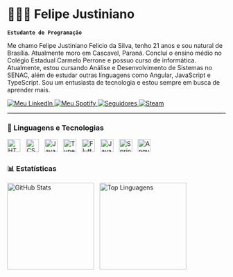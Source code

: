 # 👩🏻‍💻 Felipe Justiniano

**`Estudante de Programação`**

Me chamo Felipe Justiniano Felicio da Silva, tenho 21 anos e sou natural de Brasília. Atualmente moro em Cascavel, Paraná. Concluí o ensino médio no Colégio Estadual Carmelo Perrone e possuo curso de informática. Atualmente, estou cursando Análise e Desenvolvimento de Sistemas no SENAC, além de estudar outras linguagens como Angular, JavaScript e TypeScript. Sou um entusiasta de tecnologia e estou sempre em busca de aprender mais.
<p align="left">
  <a href="https://www.linkedin.com/in/felipe-justiniano-2a3483202/" target="_blank" rel="noopener noreferrer">
    <img 
      src="https://img.shields.io/badge/-LinkedIn-0A66C2?logo=linkedin&logoColor=white&style=for-the-badge&labelColor=0A66C2" 
      alt="Meu LinkedIn"
    />
  </a>
  <a href="https://open.spotify.com/user/314s2g6rqwcmzwm5ryvtgbfcix7m" target="_blank" rel="noopener noreferrer">
    <img 
      src="https://img.shields.io/badge/-Spotify-1DB954?logo=spotify&logoColor=white&style=for-the-badge&labelColor=1DB954" 
      alt="Meu Spotify"
    />
  </a>
  <a href="https://github.com/felipejustinianof?tab=followers" target="_blank" rel="noopener noreferrer">
    <img 
      alt="Seguidores" 
      title="Me siga no GitHub" 
      src="https://custom-icon-badges.demolab.com/github/followers/felipejustinianof?color=236ad3&labelColor=1155ba&style=for-the-badge&logo=github&label=Seguidores&logoColor=white"
    />
  </a>
  <a href="https://steamcommunity.com/profiles/76561198403419955/" target="_blank" rel="noopener noreferrer">
    <img 
      src="https://img.shields.io/badge/Steam-0A2C45?logo=steam&logoColor=white&style=for-the-badge" 
      alt="Steam" 
    />
  </a>
</p>

---

### 🤖 Linguagens e Tecnologias

<img 
    align="left" 
    alt="HTML"
    title="HTML" 
    width="30px" 
    style="padding-right: 10px;" 
    src="https://cdn.jsdelivr.net/gh/devicons/devicon@latest/icons/html5/html5-original.svg" 
/>
<img 
    align="left" 
    alt="CSS" 
    title="CSS"
    width="30px" 
    style="padding-right: 10px;" 
    src="https://cdn.jsdelivr.net/gh/devicons/devicon@latest/icons/css3/css3-original.svg" 
/>
<img 
    align="left" 
    alt="JavaScript" 
    title="JavaScript"
    width="30px" 
    style="padding-right: 10px;" 
    src="https://cdn.jsdelivr.net/gh/devicons/devicon@latest/icons/javascript/javascript-original.svg" 
/>
<img 
    align="left" 
    alt="TypeScript"
    title="TypeScript" 
    width="30px" 
    style="padding-right: 10px;" 
    src="https://cdn.jsdelivr.net/gh/devicons/devicon@latest/icons/typescript/typescript-original.svg" 
/>
<img 
    align="left" 
    alt="Flutter" 
    title="Flutter" 
    width="30px" 
    style="padding-right: 10px;" 
    src="https://cdn.jsdelivr.net/gh/devicons/devicon@latest/icons/flutter/flutter-original.svg" 
/>
<img 
    align="left" 
    alt="Java" 
    title="Java"
    width="30px" 
    style="padding-right: 10px;" 
    src="https://cdn.jsdelivr.net/gh/devicons/devicon@latest/icons/java/java-original.svg" 
/>
<img 
    align="left" 
    alt="Spring" 
    title="Spring Framework" 
    width="30px" 
    style="padding-right: 10px;" 
    src="https://cdn.jsdelivr.net/gh/devicons/devicon/icons/spring/spring-original.svg" 
/>
<img 
    align="left" 
    alt="Angular" 
    title="Angular" 
    width="30px" 
    style="padding-right: 10px;" 
    src="https://cdn.jsdelivr.net/gh/devicons/devicon/icons/angularjs/angularjs-original.svg" 
/>
<br/><br/>

### 📊 Estatísticas

<p>
  <img 
    align="left" 
    alt="GitHub Stats" 
    height="200" 
    style="padding-right: 10px;" 
    src="https://github-readme-stats.vercel.app/api?username=FelipeJustinianof&show_icons=true&theme=tokyonight&include_all_commits=true&locale=pt-br" 
  />
  <img 
    align="left" 
    alt="Top Linguagens" 
    height="200" 
    src="https://github-readme-stats.vercel.app/api/top-langs/?username=FelipeJustinianof&theme=tokyonight&layout=compact&custom_title=Tecnologias&langs_count=9" 
  />
</p>
